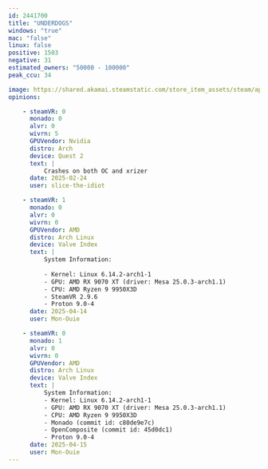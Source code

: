 ```yaml
---
id: 2441700
title: "UNDERDOGS"
windows: "true"
mac: "false"
linux: false
positive: 1503
negative: 31
estimated_owners: "50000 - 100000"
peak_ccu: 34

image: https://shared.akamai.steamstatic.com/store_item_assets/steam/apps/2441700/header.jpg?t=1730626747
opinions:

    - steamVR: 0
      monado: 0
      alvr: 0
      wivrn: 5
      GPUVendor: Nvidia
      distro: Arch
      device: Quest 2
      text: |
          Crashes on both OC and xrizer
      date: 2025-02-24
      user: slice-the-idiot

    - steamVR: 1
      monado: 0
      alvr: 0
      wivrn: 0
      GPUVendor: AMD
      distro: Arch Linux
      device: Valve Index
      text: |
          System Information:
           
          - Kernel: Linux 6.14.2-arch1-1 
          - GPU: AMD RX 9070 XT (driver: Mesa 25.0.3-arch1.1)
          - CPU: AMD Ryzen 9 9950X3D 
          - SteamVR 2.9.6
          - Proton 9.0-4
      date: 2025-04-14
      user: Mon-Ouie

    - steamVR: 0
      monado: 1
      alvr: 0
      wivrn: 0
      GPUVendor: AMD
      distro: Arch Linux
      device: Valve Index
      text: |
          System Information:
          - Kernel: Linux 6.14.2-arch1-1 
          - GPU: AMD RX 9070 XT (driver: Mesa 25.0.3-arch1.1)
          - CPU: AMD Ryzen 9 9950X3D 
          - Monado (commit id: c80de9e7c)
          - OpenComposite (commit id: 45d0dc1) 
          - Proton 9.0-4
      date: 2025-04-15
      user: Mon-Ouie
---
```

